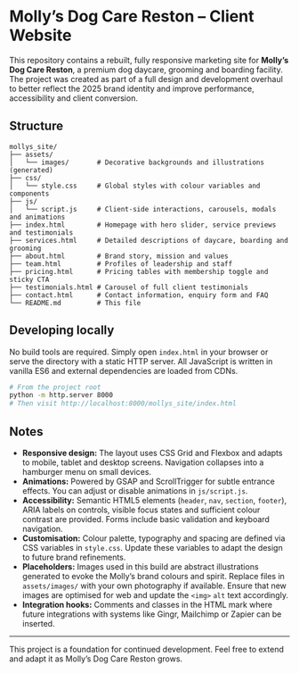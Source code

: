 # Molly’s Dog Care Reston – Client Website

This repository contains a rebuilt, fully responsive marketing site for **Molly’s Dog Care Reston**, a premium dog daycare, grooming and boarding facility. The project was created as part of a full design and development overhaul to better reflect the 2025 brand identity and improve performance, accessibility and client conversion.

## Structure

```text
mollys_site/
├── assets/
│   └── images/       # Decorative backgrounds and illustrations (generated)
├── css/
│   └── style.css     # Global styles with colour variables and components
├── js/
│   └── script.js     # Client‑side interactions, carousels, modals and animations
├── index.html        # Homepage with hero slider, service previews and testimonials
├── services.html     # Detailed descriptions of daycare, boarding and grooming
├── about.html        # Brand story, mission and values
├── team.html         # Profiles of leadership and staff
├── pricing.html      # Pricing tables with membership toggle and sticky CTA
├── testimonials.html # Carousel of full client testimonials
├── contact.html      # Contact information, enquiry form and FAQ
└── README.md         # This file
```

## Developing locally

No build tools are required. Simply open `index.html` in your browser or serve the directory with a static HTTP server. All JavaScript is written in vanilla ES6 and external dependencies are loaded from CDNs.

```bash
# From the project root
python -m http.server 8000
# Then visit http://localhost:8000/mollys_site/index.html
```

## Notes

* **Responsive design:** The layout uses CSS Grid and Flexbox and adapts to mobile, tablet and desktop screens. Navigation collapses into a hamburger menu on small devices.
* **Animations:** Powered by GSAP and ScrollTrigger for subtle entrance effects. You can adjust or disable animations in `js/script.js`.
* **Accessibility:** Semantic HTML5 elements (`header`, `nav`, `section`, `footer`), ARIA labels on controls, visible focus states and sufficient colour contrast are provided. Forms include basic validation and keyboard navigation.
* **Customisation:** Colour palette, typography and spacing are defined via CSS variables in `style.css`. Update these variables to adapt the design to future brand refinements.
* **Placeholders:** Images used in this build are abstract illustrations generated to evoke the Molly’s brand colours and spirit. Replace files in `assets/images/` with your own photography if available. Ensure that new images are optimised for web and update the `<img>` `alt` text accordingly.
* **Integration hooks:** Comments and classes in the HTML mark where future integrations with systems like Gingr, Mailchimp or Zapier can be inserted.

---

This project is a foundation for continued development. Feel free to extend and adapt it as Molly’s Dog Care Reston grows.